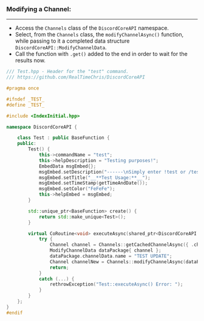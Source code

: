 ### **Modifying a Channel:**
---
- Access the `Channels` class of the `DiscordCoreAPI` namespace.
- Select, from the `Channels` class, the `modifyChannelAsync()` function, while passing to it a completed data structure `DiscordCoreAPI::ModifyChannelData`.
- Call the function with `.get()` added to the end in order to wait for the results now.

```cpp
/// Test.hpp - Header for the "test" command.
/// https://github.com/RealTimeChris/DiscordCoreAPI

#pragma once

#ifndef _TEST_
#define _TEST_

#include <IndexInitial.hpp>

namespace DiscordCoreAPI {

	class Test : public BaseFunction {
	public:
		Test() {
			this->commandName = "test";
			this->helpDescription = "Testing purposes!";
			EmbedData msgEmbed{};
			msgEmbed.setDescription("------\nSimply enter !test or /test!\n------");
			msgEmbed.setTitle("__**Test Usage:**__");
			msgEmbed.setTimeStamp(getTimeAndDate());
			msgEmbed.setColor("FeFeFe");
			this->helpEmbed = msgEmbed;
		}

		std::unique_ptr<BaseFunction> create() {
			return std::make_unique<Test>();
		}

		virtual CoRoutine<void> executeAsync(shared_ptr<DiscordCoreAPI::BaseFunctionArguments> args) {
			try {
				Channel channel = Channels::getCachedChannelAsync({ .channelId = args->eventData.getChannelId() }).get();
				ModifyChannelData dataPackage{ channel };
				dataPackage.channelData.name = "TEST UPDATE";
				Channel channelNew = Channels::modifyChannelAsync(dataPackage).get();
				return;
			}
			catch (...) {
				rethrowException("Test::executeAsync() Error: ");
			}
		}
	};
}
#endif
```

